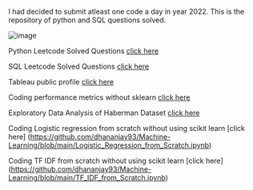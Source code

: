 I had decided to submit atleast one code a day in year 2022. This is the repository of python and SQL questions solved.

  ![image](https://user-images.githubusercontent.com/39691422/182530868-ee12c825-e6e6-4508-8493-80bee9e1423d.png)

  Python Leetcode Solved Questions [click here](https://github.com/dhananjay93/leetcode/tree/main/python)

  SQL Leetcode Solved Questions [click here](https://github.com/dhananjay93/leetcode/tree/main/sql)

Tableau public profile [click here](https://public.tableau.com/app/profile/dhananjay.hawal)

Coding performance metrics without sklearn [click here](https://github.com/dhananjay93/dhananjay93.github.io/blob/main/5_Performance_metrics_Instructions.ipynb)

Exploratory Data Analysis of Haberman Dataset [click here](https://github.com/dhananjay93/Machine-Learning/blob/main/Haberman_Dataset.ipynb)

Coding Logistic regression from scratch without using scikit learn [click here] (https://github.com/dhananjay93/Machine-Learning/blob/main/Logistic_Regression_from_Scratch.ipynb)

Coding TF IDF from scratch without using scikit learn [click here] (https://github.com/dhananjay93/Machine-Learning/blob/main/TF_IDF_from_Scratch.ipynb)

